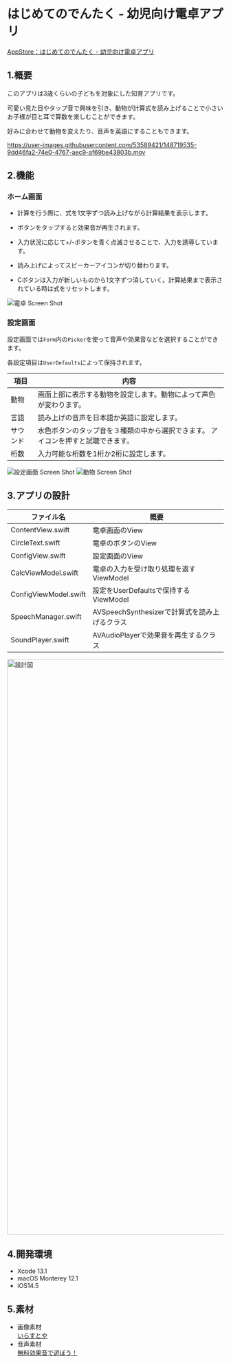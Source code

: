 # はじめてのでんたく - 幼児向け電卓アプリ
[AppStore：はじめてのでんたく - 幼児向け電卓アプリ](https://apple.co/3IC6izx)
 
## 1.概要
このアプリは3歳くらいの子どもを対象にした知育アプリです。

可愛い見た目やタップ音で興味を引き、動物が計算式を読み上げることで小さいお子様が目と耳で算数を楽しむことができます。

好みに合わせて動物を変えたり、音声を英語にすることもできます。

https://user-images.githubusercontent.com/53589421/148719535-9dd46fa2-74e0-4767-aec9-af69be43803b.mov

## 2.機能
### ホーム画面
- 計算を行う際に、式を1文字ずつ読み上げながら計算結果を表示します。

- ボタンをタップすると効果音が再生されます。

- 入力状況に応じて+/-ボタンを青く点滅させることで、入力を誘導しています。

- 読み上げによってスピーカーアイコンが切り替わります。

- Cボタンは入力が新しいものから1文字ずつ消していく。計算結果まで表示されている時は式をリセットします。

![電卓 Screen Shot](https://user-images.githubusercontent.com/53589421/149059277-f08b7afd-308e-4863-ba9b-507d25f91eaa.png)

### 設定画面
設定画面では`Form`内の`Picker`を使って音声や効果音などを選択することができます。

各設定項目は`UserDefaults`によって保持されます。

| 項目 | 内容 |
----|----
| 動物 | 画面上部に表示する動物を設定します。動物によって声色が変わります。 |
| 言語 | 読み上げの音声を日本語か英語に設定します。 |
| サウンド | 水色ボタンのタップ音を３種類の中から選択できます。 アイコンを押すと試聴できます。|
| 桁数 | 入力可能な桁数を1桁か2桁に設定します。 |

![設定画面 Screen Shot](https://user-images.githubusercontent.com/53589421/149059216-7be8fc03-2f3f-42ce-aace-753ebe2829b6.png)
![動物 Screen Shot](https://user-images.githubusercontent.com/53589421/149059686-2ded01d3-4eaa-4f4f-9382-29af43ee3932.png)

## 3.アプリの設計
| ファイル名 | 概要 |
----|----
| ContentView.swift | 電卓画面のView |
| CircleText.swift | 電卓のボタンのView |
| ConfigView.swift | 設定画面のView |
| CalcViewModel.swift | 電卓の入力を受け取り処理を返すViewModel |
| ConfigViewModel.swift | 設定をUserDefaultsで保持するViewModel |
| SpeechManager.swift | AVSpeechSynthesizerで計算式を読み上げるクラス |
| SoundPlayer.swift | AVAudioPlayerで効果音を再生するクラス |

<img width="1339" alt="設計図" src="https://user-images.githubusercontent.com/53589421/149062266-715ac7dd-09ec-4998-bea3-6bb0bdfa9b44.png">

## 4.開発環境
- Xcode 13.1 
- macOS Monterey 12.1
- iOS14.5

## 5.素材
- 画像素材  
 [いらすとや](https://www.irasutoya.com/)
- 音声素材  
 [無料効果音で遊ぼう！](https://taira-komori.jpn.org/index.html)
